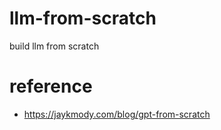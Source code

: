 # llm-from-scratch
build llm from scratch

# reference 
- https://jaykmody.com/blog/gpt-from-scratch
